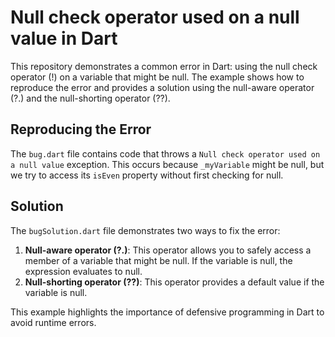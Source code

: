 # Null check operator used on a null value in Dart

This repository demonstrates a common error in Dart: using the null check operator (!) on a variable that might be null.  The example shows how to reproduce the error and provides a solution using the null-aware operator (?.) and the null-shorting operator (??).

## Reproducing the Error

The `bug.dart` file contains code that throws a `Null check operator used on a null value` exception.  This occurs because `_myVariable` might be null, but we try to access its `isEven` property without first checking for null.

## Solution

The `bugSolution.dart` file demonstrates two ways to fix the error:

1. **Null-aware operator (?.)**: This operator allows you to safely access a member of a variable that might be null. If the variable is null, the expression evaluates to null.
2. **Null-shorting operator (??)**: This operator provides a default value if the variable is null. 

This example highlights the importance of defensive programming in Dart to avoid runtime errors.